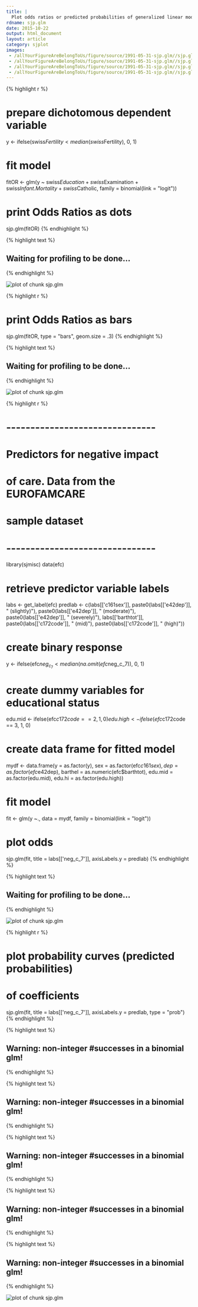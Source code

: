 ```yaml
---
title: |
  Plot odds ratios or predicted probabilities of generalized linear models
rdname: sjp.glm
date: 2015-10-22
output: html_document
layout: article
category: sjplot
images:
 - /allYourFigureAreBelongToUs/figure/source/1991-05-31-sjp.glm//sjp.glm-1.png
 - /allYourFigureAreBelongToUs/figure/source/1991-05-31-sjp.glm//sjp.glm-2.png
 - /allYourFigureAreBelongToUs/figure/source/1991-05-31-sjp.glm//sjp.glm-3.png
 - /allYourFigureAreBelongToUs/figure/source/1991-05-31-sjp.glm//sjp.glm-4.png
---
```





{% highlight r %}
# prepare dichotomous dependent variable
y <- ifelse(swiss$Fertility < median(swiss$Fertility), 0, 1)

# fit model
fitOR <- glm(y ~ swiss$Education + swiss$Examination + swiss$Infant.Mortality + swiss$Catholic,
             family = binomial(link = "logit"))

# print Odds Ratios as dots
sjp.glm(fitOR)
{% endhighlight %}



{% highlight text %}
## Waiting for profiling to be done...
{% endhighlight %}

![plot of chunk sjp.glm](/allYourFigureAreBelongToUs/figure/source/1991-05-31-sjp.glm/sjp.glm-1.png) 

{% highlight r %}
# print Odds Ratios as bars
sjp.glm(fitOR, type = "bars", geom.size = .3)
{% endhighlight %}



{% highlight text %}
## Waiting for profiling to be done...
{% endhighlight %}

![plot of chunk sjp.glm](/allYourFigureAreBelongToUs/figure/source/1991-05-31-sjp.glm/sjp.glm-2.png) 

{% highlight r %}
# -------------------------------
# Predictors for negative impact
# of care. Data from the EUROFAMCARE
# sample dataset
# -------------------------------
library(sjmisc)
data(efc)
# retrieve predictor variable labels
labs <- get_label(efc)
predlab <- c(labs[['c161sex']],
             paste0(labs[['e42dep']], " (slightly)"),
             paste0(labs[['e42dep']], " (moderate)"),
             paste0(labs[['e42dep']], " (severely)"),
             labs[['barthtot']],
             paste0(labs[['c172code']], " (mid)"),
             paste0(labs[['c172code']], " (high)"))
# create binary response
y <- ifelse(efc$neg_c_7 < median(na.omit(efc$neg_c_7)), 0, 1)
# create dummy variables for educational status
edu.mid <- ifelse(efc$c172code == 2, 1, 0)
edu.high <- ifelse(efc$c172code == 3, 1, 0)
# create data frame for fitted model
mydf <- data.frame(y = as.factor(y),
                   sex = as.factor(efc$c161sex),
                   dep = as.factor(efc$e42dep),
                   barthel = as.numeric(efc$barthtot),
                   edu.mid = as.factor(edu.mid),
                   edu.hi = as.factor(edu.high))
# fit model
fit <- glm(y ~., data = mydf, family = binomial(link = "logit"))
# plot odds
sjp.glm(fit,
        title = labs[['neg_c_7']],
        axisLabels.y = predlab)
{% endhighlight %}



{% highlight text %}
## Waiting for profiling to be done...
{% endhighlight %}

![plot of chunk sjp.glm](/allYourFigureAreBelongToUs/figure/source/1991-05-31-sjp.glm/sjp.glm-3.png) 

{% highlight r %}
# plot probability curves (predicted probabilities)
# of coefficients
sjp.glm(fit,
        title = labs[['neg_c_7']],
        axisLabels.y = predlab,
        type = "prob")
{% endhighlight %}



{% highlight text %}
## Warning: non-integer #successes in a binomial glm!
{% endhighlight %}



{% highlight text %}
## Warning: non-integer #successes in a binomial glm!
{% endhighlight %}



{% highlight text %}
## Warning: non-integer #successes in a binomial glm!
{% endhighlight %}



{% highlight text %}
## Warning: non-integer #successes in a binomial glm!
{% endhighlight %}



{% highlight text %}
## Warning: non-integer #successes in a binomial glm!
{% endhighlight %}

![plot of chunk sjp.glm](/allYourFigureAreBelongToUs/figure/source/1991-05-31-sjp.glm/sjp.glm-4.png) 